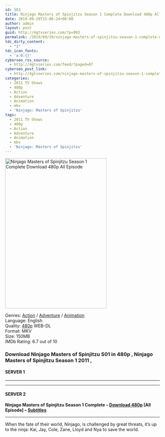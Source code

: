 ```yaml
---
id: 583
title: Ninjago Masters of Spinjitzu Season 1 Complete Download 480p All Episode
date: 2019-09-29T15:06:24+00:00
author: admin
layout: post
guid: http://4gtvseries.com/?p=993
permalink: /2019/09/29/ninjago-masters-of-spinjitzu-season-1-complete-download-480p-all-episode-3/
tdc_dirty_content:
  - "1"
tdc_icon_fonts:
  - 'a:0:{}'
cyberseo_rss_source:
  - http://4gtvseries.com/feed/?paged=87
cyberseo_post_link:
  - http://4gtvseries.com/ninjago-masters-of-spinjitzu-season-1-complete-download-480p-all-episode/
categories:
  - 2011 TV Shows
  - 480p
  - Action
  - Adventure
  - Animation
  - mkv
  - 'Ninjago: Masters of Spinjitzu'
tags:
  - 2011 TV Shows
  - 480p
  - Action
  - Adventure
  - Animation
  - mkv
  - 'Ninjago: Masters of Spinjitzu'
---
```

<img loading="lazy" class="aligncenter" src="https://4.bp.blogspot.com/-_PzMu_L79B4/XZDFgAfFXAI/AAAAAAAAAGM/_Tn-ReK8ZJcJ76wAw8dbrVqZET5dqKUvgCK4BGAYYCw/s1600/Ninjago%2BMasters%2Bof%2BSpinjitzu%2BSeason%2B1.jpg" alt="Ninjago Masters of Spinjitzu Season 1 Complete Download 480p All Episode" width="330" height="488" />

Genres:&nbsp;<a href="http://4gtvseries.com/tag/action/" data-wpel-link="internal">Action</a> / <a href="http://4gtvseries.com/tag/adventure/" data-wpel-link="internal">Adventure</a> / <a href="http://4gtvseries.com/tag/animation/" data-wpel-link="internal">Animation</a>  
Language: English  
Quality:&nbsp;<a href="http://4gtvseries.com/tag/480p/" data-wpel-link="internal">480p</a> WEB-DL  
Format: MKV  
Size: 150MB  
IMDb Rating: 6.7 out of 10

### **Download Ninjago Masters of Spinjitzu S01 in 480p , Ninjago Masters of Spinjitzu Season 1 2011 ,&nbsp;**

#### <span><strong>SERVER 1</strong></span>

* * *

* * *

#### <span><strong>SERVER 2</strong></span>

**Ninjago Masters of Spinjitzu Season 1 Complete – <a href="http://dl480p.xyz/778/" data-wpel-link="external" target="_blank" rel="nofollow external noopener noreferrer" class="wpel-icon-left"><i class="wpel-icon fa fa-download" aria-hidden="true"></i>Download 480p</a> [All Episode] – <a href="https://subscene.com/subtitles/ninjago-masters-of-spinjitzu" data-wpel-link="external" target="_blank" rel="nofollow external noopener noreferrer" class="wpel-icon-left"><i class="wpel-icon fa fa-download" aria-hidden="true"></i>Subtitles</a>**

* * *

When the fate of their world, Ninjago, is challenged by great threats, it’s up to the ninja: Kai, Jay, Cole, Zane, Lloyd and Nya to save the world.

<div align="center">
</div>